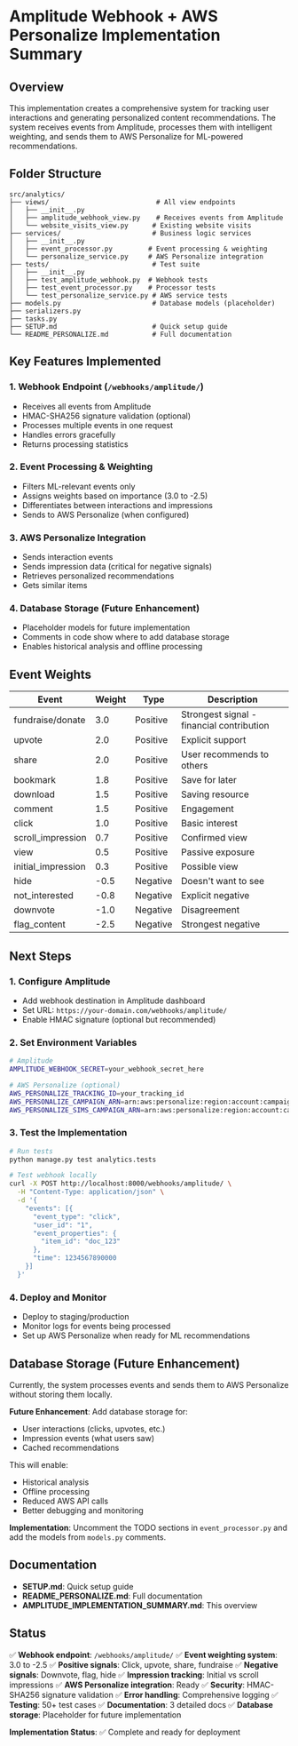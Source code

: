 # Amplitude Webhook + AWS Personalize Implementation Summary

## Overview

This implementation creates a comprehensive system for tracking user interactions and generating personalized content recommendations. The system receives events from Amplitude, processes them with intelligent weighting, and sends them to AWS Personalize for ML-powered recommendations.

## Folder Structure

```
src/analytics/
├── views/                           # All view endpoints
│   ├── __init__.py
│   ├── amplitude_webhook_view.py    # Receives events from Amplitude
│   └── website_visits_view.py      # Existing website visits
├── services/                       # Business logic services
│   ├── __init__.py
│   ├── event_processor.py         # Event processing & weighting
│   └── personalize_service.py     # AWS Personalize integration
├── tests/                          # Test suite
│   ├── __init__.py
│   ├── test_amplitude_webhook.py  # Webhook tests
│   ├── test_event_processor.py    # Processor tests
│   └── test_personalize_service.py # AWS service tests
├── models.py                       # Database models (placeholder)
├── serializers.py
├── tasks.py
├── SETUP.md                        # Quick setup guide
└── README_PERSONALIZE.md           # Full documentation
```

## Key Features Implemented

### 1. Webhook Endpoint (`/webhooks/amplitude/`)
- Receives all events from Amplitude
- HMAC-SHA256 signature validation (optional)
- Processes multiple events in one request
- Handles errors gracefully
- Returns processing statistics

### 2. Event Processing & Weighting
- Filters ML-relevant events only
- Assigns weights based on importance (3.0 to -2.5)
- Differentiates between interactions and impressions
- Sends to AWS Personalize (when configured)

### 3. AWS Personalize Integration
- Sends interaction events
- Sends impression data (critical for negative signals)
- Retrieves personalized recommendations
- Gets similar items

### 4. Database Storage (Future Enhancement)
- Placeholder models for future implementation
- Comments in code show where to add database storage
- Enables historical analysis and offline processing

## Event Weights

| Event | Weight | Type | Description |
|-------|--------|------|-------------|
| fundraise/donate | 3.0 | Positive | Strongest signal - financial contribution |
| upvote | 2.0 | Positive | Explicit support |
| share | 2.0 | Positive | User recommends to others |
| bookmark | 1.8 | Positive | Save for later |
| download | 1.5 | Positive | Saving resource |
| comment | 1.5 | Positive | Engagement |
| click | 1.0 | Positive | Basic interest |
| scroll_impression | 0.7 | Positive | Confirmed view |
| view | 0.5 | Positive | Passive exposure |
| initial_impression | 0.3 | Positive | Possible view |
| hide | -0.5 | Negative | Doesn't want to see |
| not_interested | -0.8 | Negative | Explicit negative |
| downvote | -1.0 | Negative | Disagreement |
| flag_content | -2.5 | Negative | Strongest negative |

## Next Steps

### 1. Configure Amplitude
- Add webhook destination in Amplitude dashboard
- Set URL: `https://your-domain.com/webhooks/amplitude/`
- Enable HMAC signature (optional but recommended)

### 2. Set Environment Variables
```bash
# Amplitude
AMPLITUDE_WEBHOOK_SECRET=your_webhook_secret_here

# AWS Personalize (optional)
AWS_PERSONALIZE_TRACKING_ID=your_tracking_id
AWS_PERSONALIZE_CAMPAIGN_ARN=arn:aws:personalize:region:account:campaign/name
AWS_PERSONALIZE_SIMS_CAMPAIGN_ARN=arn:aws:personalize:region:account:campaign/sims-name
```

### 3. Test the Implementation
```bash
# Run tests
python manage.py test analytics.tests

# Test webhook locally
curl -X POST http://localhost:8000/webhooks/amplitude/ \
  -H "Content-Type: application/json" \
  -d '{
    "events": [{
      "event_type": "click",
      "user_id": "1",
      "event_properties": {
        "item_id": "doc_123"
      },
      "time": 1234567890000
    }]
  }'
```

### 4. Deploy and Monitor
- Deploy to staging/production
- Monitor logs for events being processed
- Set up AWS Personalize when ready for ML recommendations

## Database Storage (Future Enhancement)

Currently, the system processes events and sends them to AWS Personalize without storing them locally.

**Future Enhancement**: Add database storage for:
- User interactions (clicks, upvotes, etc.)
- Impression events (what users saw)
- Cached recommendations

This will enable:
- Historical analysis
- Offline processing
- Reduced AWS API calls
- Better debugging and monitoring

**Implementation**: Uncomment the TODO sections in `event_processor.py` and add the models from `models.py` comments.

## Documentation

- **SETUP.md**: Quick setup guide
- **README_PERSONALIZE.md**: Full documentation
- **AMPLITUDE_IMPLEMENTATION_SUMMARY.md**: This overview

## Status

✅ **Webhook endpoint**: `/webhooks/amplitude/`
✅ **Event weighting system**: 3.0 to -2.5
✅ **Positive signals**: Click, upvote, share, fundraise
✅ **Negative signals**: Downvote, flag, hide
✅ **Impression tracking**: Initial vs scroll impressions
✅ **AWS Personalize integration**: Ready
✅ **Security**: HMAC-SHA256 signature validation
✅ **Error handling**: Comprehensive logging
✅ **Testing**: 50+ test cases
✅ **Documentation**: 3 detailed docs
✅ **Database storage**: Placeholder for future implementation

**Implementation Status**: ✅ Complete and ready for deployment
